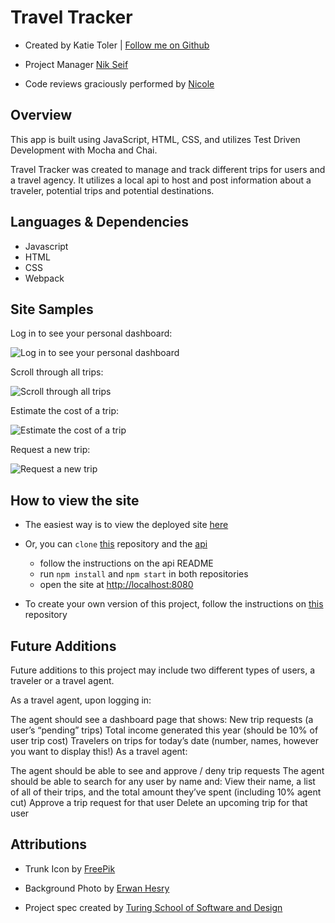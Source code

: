 # Travel Tracker

- Created by Katie Toler | [Follow me on Github](https://github.com/KATIETOLER)

- Project Manager [Nik Seif](https://github.com/niksseif)

- Code reviews graciously performed by [Nicole](https://github.com/nvalentini21)

## Overview

This app is built using JavaScript, HTML, CSS, and utilizes Test Driven Development with Mocha and Chai.

Travel Tracker was created to manage and track different trips for users and a travel agency. It utilizes a local api to host and post information about a traveler, potential trips and potential destinations.

## Languages & Dependencies

- Javascript
- HTML
- CSS
- Webpack

## Site Samples

Log in to see your personal dashboard:


![Log in to see your personal dashboard](https://media1.giphy.com/media/BCHp7QrS9hszzQEEkI/giphy.gif)


Scroll through all trips:


![Scroll through all trips](https://media3.giphy.com/media/hNKKMmvKZiph4WEvXQ/giphy.gif)


Estimate the cost of a trip:


![Estimate the cost of a trip](https://media4.giphy.com/media/kF7BmLOD2rzWRsxfyC/giphy.gif)


Request a new trip:


![Request a new trip](https://media1.giphy.com/media/mmcL0gy4ydm4jmgWUf/giphy.gif)

## How to view the site

- The easiest way is to view the deployed site [here](https://katietoler.github.io/travel-tracker-kt/)

- Or, you can `clone` [this](https://github.com/KATIETOLER/travel-tracker-kt) repository and the [api](https://github.com/turingschool-examples/travel-tracker-api)

  - follow the instructions on the api README
  - run `npm install` and `npm start` in both repositories
  - open the site at [http://localhost:8080](http://localhost:8080/?user-name=traveler1&psw=travel)

- To create your own version of this project, follow the instructions on [this](https://github.com/turingschool-examples/webpack-starter-kit) repository

## Future Additions

Future additions to this project may include two different types of users, a traveler or a travel agent.

As a travel agent, upon logging in:

The agent should see a dashboard page that shows:
New trip requests (a user’s “pending” trips)
Total income generated this year (should be 10% of user trip cost)
Travelers on trips for today’s date (number, names, however you want to display this!)
As a travel agent:

The agent should be able to see and approve / deny trip requests
The agent should be able to search for any user by name and:
View their name, a list of all of their trips, and the total amount they’ve spent (including 10% agent cut)
Approve a trip request for that user
Delete an upcoming trip for that user

## Attributions

- Trunk Icon by [FreePik](https://www.flaticon.com/free-icons/travel)

- Background Photo by [Erwan Hesry](https://unsplash.com/@erwanhesry?utm_source=unsplash&utm_medium=referral&utm_content=creditCopyText")

- Project spec created by [Turing School of Software and Design](turing.edu)
